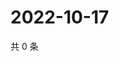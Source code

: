# 2022-10-17

共 0 条

<!-- BEGIN WEIBO -->
<!-- 最后更新时间 Mon Oct 17 2022 07:01:44 GMT+0800 (China Standard Time) -->

<!-- END WEIBO -->
